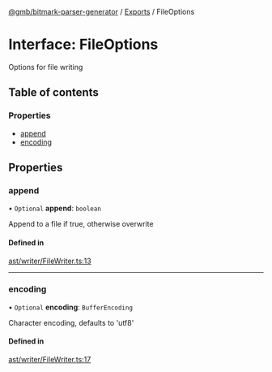 [@gmb/bitmark-parser-generator](../API.md) / [Exports](../modules.md) / FileOptions

# Interface: FileOptions

Options for file writing

## Table of contents

### Properties

- [append](FileOptions.md#append)
- [encoding](FileOptions.md#encoding)

## Properties

### append

• `Optional` **append**: `boolean`

Append to a file if true, otherwise overwrite

#### Defined in

[ast/writer/FileWriter.ts:13](https://github.com/getMoreBrain/bitmark-parser-generator/blob/7c62fdc/src/ast/writer/FileWriter.ts#L13)

___

### encoding

• `Optional` **encoding**: `BufferEncoding`

Character encoding, defaults to 'utf8'

#### Defined in

[ast/writer/FileWriter.ts:17](https://github.com/getMoreBrain/bitmark-parser-generator/blob/7c62fdc/src/ast/writer/FileWriter.ts#L17)

